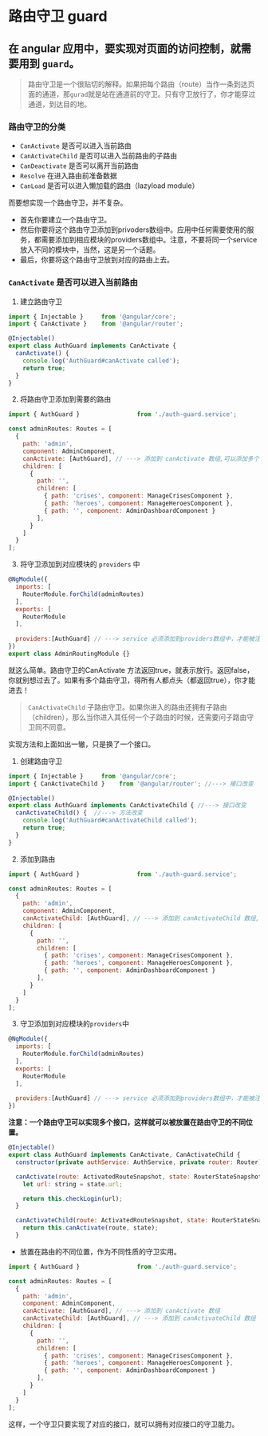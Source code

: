 # 路由守卫 guard

## 在 angular 应用中，要实现对页面的访问控制，就需要用到 `guard`。

> 路由守卫是一个很贴切的解释。如果把每个路由（route）当作一条到达页面的通道，那`gurad`就是站在通道前的守卫。只有守卫放行了，你才能穿过通道，到达目的地。

### 路由守卫的分类

- `CanActivate` 是否可以进入当前路由
- `CanActivateChild` 是否可以进入当前路由的子路由
- `CanDeactivate` 是否可以离开当前路由
- `Resolve` 在进入路由前准备数据
- `CanLoad` 是否可以进入懒加载的路由（lazyload module）

而要想实现一个路由守卫，并不复杂。
- 首先你要建立一个路由守卫。
- 然后你要将这个路由守卫添加到privoders数组中。应用中任何需要使用的服务，都需要添加到相应模块的providers数组中。注意，不要将同一个service放入不同的模块中，当然，这是另一个话题。
- 最后，你要将这个路由守卫放到对应的路由上去。


### `CanActivate` 是否可以进入当前路由

1. 建立路由守卫

```js
import { Injectable }     from '@angular/core';
import { CanActivate }    from '@angular/router';

@Injectable()
export class AuthGuard implements CanActivate {
  canActivate() {
    console.log('AuthGuard#canActivate called');
    return true;
  }
}
```
2. 将路由守卫添加到需要的路由
```js
import { AuthGuard }                from './auth-guard.service';

const adminRoutes: Routes = [
  {
    path: 'admin',
    component: AdminComponent,
    canActivate: [AuthGuard], // ---> 添加到 canActivate 数组,可以添加多个守卫
    children: [
      {
        path: '',
        children: [
          { path: 'crises', component: ManageCrisesComponent },
          { path: 'heroes', component: ManageHeroesComponent },
          { path: '', component: AdminDashboardComponent }
        ],
      }
    ]
  }
];
```
3. 将守卫添加到对应模块的 `providers` 中

```js
@NgModule({
  imports: [
    RouterModule.forChild(adminRoutes)
  ],
  exports: [
    RouterModule
  ],
  
  providers:[AuthGuard] // ---> service 必须添加到providers数组中，才能被注入使用
})
export class AdminRoutingModule {}
```

就这么简单。路由守卫的CanActivate 方法返回true，就表示放行。返回false，你就别想过去了。如果有多个路由守卫，得所有人都点头（都返回true），你才能进去！

> `CanActivateChild` 子路由守卫。如果你进入的路由还拥有子路由（children），那么当你进入其任何一个子路由的时候，还需要问子路由守卫同不同意。

实现方法和上面如出一辙，只是换了一个接口。
1. 创建路由守卫
```js
import { Injectable }     from '@angular/core';
import { CanActivateChild }    from '@angular/router'; //---> 接口改变

@Injectable()
export class AuthGuard implements CanActivateChild { //---> 接口改变
  canActivateChild() {  //---> 方法改变
    console.log('AuthGuard#canActivateChild called');
    return true;
  }
}
```
2. 添加到路由
```js
import { AuthGuard }                from './auth-guard.service';

const adminRoutes: Routes = [
  {
    path: 'admin',
    component: AdminComponent,
    canActivateChild: [AuthGuard], // ---> 添加到 canActivateChild 数组,可以添加多个守卫
    children: [
      {
        path: '',
        children: [
          { path: 'crises', component: ManageCrisesComponent },
          { path: 'heroes', component: ManageHeroesComponent },
          { path: '', component: AdminDashboardComponent }
        ],
      }
    ]
  }
];
```
3. 守卫添加到对应模块的`providers`中
```js
@NgModule({
  imports: [
    RouterModule.forChild(adminRoutes)
  ],
  exports: [
    RouterModule
  ],
  
  providers:[AuthGuard] // ---> service 必须添加到providers数组中，才能被注入使用
})
```
**注意：一个路由守卫可以实现多个接口，这样就可以被放置在路由守卫的不同位置。**

```js
@Injectable()
export class AuthGuard implements CanActivate, CanActivateChild {
  constructor(private authService: AuthService, private router: Router) {}

  canActivate(route: ActivatedRouteSnapshot, state: RouterStateSnapshot): boolean {
    let url: string = state.url;

    return this.checkLogin(url);
  }

  canActivateChild(route: ActivatedRouteSnapshot, state: RouterStateSnapshot): boolean {
    return this.canActivate(route, state);
  }

```
- 放置在路由的不同位置，作为不同性质的守卫实用。

```js
import { AuthGuard }                from './auth-guard.service';

const adminRoutes: Routes = [
  {
    path: 'admin',
    component: AdminComponent,
    canActivate: [AuthGuard], // ---> 添加到 canActivate 数组
    canActivateChild: [AuthGuard], // ---> 添加到 canActivateChild 数组
    children: [
      {
        path: '',
        children: [
          { path: 'crises', component: ManageCrisesComponent },
          { path: 'heroes', component: ManageHeroesComponent },
          { path: '', component: AdminDashboardComponent }
        ],
      }
    ]
  }
];
```
这样，一个守卫只要实现了对应的接口，就可以拥有对应接口的守卫能力。


